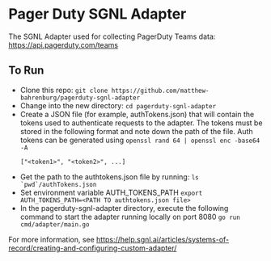# Pager Duty SGNL Adapter

The SGNL Adapter used for collecting PagerDuty Teams data: https://api.pagerduty.com/teams

## To Run

- Clone this repo: `git clone https://github.com/matthew-bahrenburg/pagerduty-sgnl-adapter` 
- Change into the new directory: `cd pagerduty-sgnl-adapter`
- Create a JSON file (for example, authTokens.json) that will contain the tokens used to authenticate requests to the adapter. The tokens must be stored in the following format and note down the path of the file. Auth tokens can be generated using `openssl rand 64 | openssl enc -base64 -A`
   ```
   ["<token1>", "<token2>", ...]
   ```
- Get the path to the authtokens.json file by running: ```ls `pwd`/authTokens.json```
- Set environment variable AUTH_TOKENS_PATH `export AUTH_TOKENS_PATH=<PATH TO authtokens.json file>`
- In the pagerduty-sgnl-adapter directory, execute the following command to start the adapter running locally on port 8080 `go run cmd/adapter/main.go`

For more information, see https://help.sgnl.ai/articles/systems-of-record/creating-and-configuring-custom-adapter/
